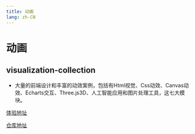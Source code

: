 ```yaml
---
title: 动画
lang: zh-CN
---
```


# 动画

## visualization-collection
* 大量的前端设计和丰富的动效案例，包括有Html视觉、Css动效、Canvas动效、Echarts交互、Three.js3D、人工智能应用和图片处理工具，这七大模块。

[体验地址](http://hepengwei.cn/#/html/visualDesign)

[仓库地址](https://github.com/hepengwei/visualization-collection)